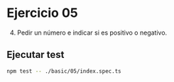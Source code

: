 # Ejercicio 05

4. Pedir un número e indicar si es positivo o negativo.

## Ejecutar test

```bash
npm test -- ./basic/05/index.spec.ts
```
